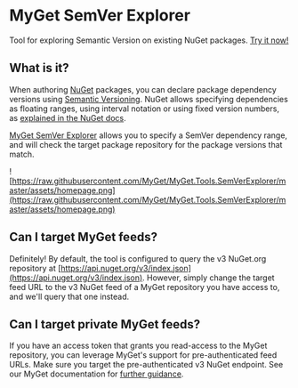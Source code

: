 # MyGet SemVer Explorer

Tool for exploring Semantic Version on existing NuGet packages. [Try it now!](http://semver.myget.org)

## What is it?

When authoring [NuGet](https://www.nuget.org) packages, you can declare package dependency versions using [Semantic Versioning](https://www.semver.org). NuGet allows specifying dependencies as floating ranges, using interval notation or using fixed version numbers, as [explained in the NuGet docs](http://docs.nuget.org/Create/Versioning).

[MyGet SemVer Explorer](http://semver.myget.org) allows you to specify a SemVer dependency range, and will check the target package repository for the package versions that match.

![https://raw.githubusercontent.com/MyGet/MyGet.Tools.SemVerExplorer/master/assets/homepage.png](https://raw.githubusercontent.com/MyGet/MyGet.Tools.SemVerExplorer/master/assets/homepage.png)

## Can I target MyGet feeds?

Definitely! By default, the tool is configured to query the v3 NuGet.org repository at [https://api.nuget.org/v3/index.json](https://api.nuget.org/v3/index.json).
However, simply change the target feed URL to the v3 NuGet feed of a MyGet repository you have access to, and we'll query that one instead.

## Can I target private MyGet feeds?

If you have an access token that grants you read-access to the MyGet repository, you can leverage MyGet's support for pre-authenticated feed URLs. Make sure you target the pre-authenticated v3 NuGet endpoint. See our MyGet documentation for [further guidance](http://docs.myget.org/docs/reference/feed-endpoints).
